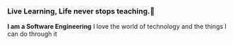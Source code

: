 ### Live Learning, Life never stops teaching.👋

**I am a Software Engineering** I love the world of technology and the things I can do through it

